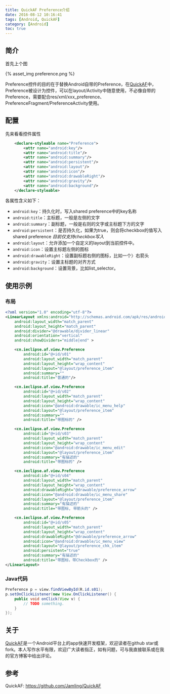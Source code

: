 ```yaml
---
title: QuickAF Preference介绍
date: 2016-08-12 10:16:41
tags: [Android, QuickAF]
category: [Android]
toc: true
---
```


## 简介

首先上个图

{% asset_img preference.png %}

Preference控件的目的在于替换Android自带的Preference，在[QuickAF]中，Preference被设计为控件，可以在layout/Activity中随意使用，不必像自带的Preference，需要配合res/xml/xxx_preference、PreferenceFragment/PreferenceActivity使用。

<!-- more -->

## 配置
先来看看控件属性
``` xml
    <declare-styleable name="Preference">
        <attr name="android:key"/>
        <attr name="android:title"/>
        <attr name="android:summary"/>
        <attr name="android:persistent"/>
        <attr name="android:layout"/>
        <attr name="android:icon"/>
        <attr name="android:drawableRight"/>
        <attr name="android:gravity"/>
        <attr name="android:background"/>
    </declare-styleable>

```

各属性含义如下：

- `android:key`：持久化时，写入shared preference中的key名称
- `android:title`：主标题，一般是左侧的文字
- `android:summary`：副标题，一般是右则的文字或主标题下方的文字
- `android:persistent`：是否持久化，如果为true，则会将checkbox的值写入shared preference
*目前仅支持checkbox写入*
- `android:layout`：允许添加一个自定义的layout到当前控件中。
- `android:icon`：设置主标题左侧的图标
- `android:drawableRight`：设置副标题右侧的图标，比如一个〉右箭头
- `android:gravity`：设置主标题的对齐方式
- `android:background`：设置背景，比如list_selector。

## 使用示例

### 布局

```xml sample_activity_preference.xml https://github.com/Jamling/QuickAF/blob/master/sample/src/main/res/layout/sample_activity_preference.xml
<?xml version="1.0" encoding="utf-8"?>
<LinearLayout xmlns:android="http://schemas.android.com/apk/res/android"
    android:layout_width="match_parent"
    android:layout_height="match_parent"
    android:divider="@drawable/divider_linear"
    android:orientation="vertical"
    android:showDividers="middle|end" >

    <cn.ieclipse.af.view.Preference
        android:id="@+id/s01"
        android:layout_width="match_parent"
        android:layout_height="wrap_content"
        android:layout="@layout/preference_item"
        android:summary=""
        android:title="普通的"/>

    <cn.ieclipse.af.view.Preference
        android:id="@+id/s02"
        android:layout_width="match_parent"
        android:layout_height="wrap_content"
        android:icon="@android:drawable/ic_menu_help"
        android:layout="@layout/preference_item"
        android:summary=""
        android:title="带图标的" />

    <cn.ieclipse.af.view.Preference
        android:id="@+id/s03"
        android:layout_width="match_parent"
        android:layout_height="wrap_content"
        android:icon="@android:drawable/ic_menu_edit"
        android:layout="@layout/preference_item"
        android:summary="有描述的"
        android:title="带图标的" />

    <cn.ieclipse.af.view.Preference
        android:id="@+id/s04"
        android:layout_width="match_parent"
        android:layout_height="wrap_content"
        android:drawableRight="@drawable/preference_arrow"
        android:icon="@android:drawable/ic_menu_share"
        android:layout="@layout/preference_item"
        android:summary="有描述的"
        android:title="带图标, 带箭头的" />

    <cn.ieclipse.af.view.Preference
        android:id="@+id/s05"
        android:layout_width="match_parent"
        android:layout_height="wrap_content"
        android:drawableRight="@drawable/preference_arrow"
        android:icon="@android:drawable/ic_menu_view"
        android:layout="@layout/preference_chk_item"
        android:persistent="true"
        android:summary="有描述的"
        android:title="带图标，带Checkbox的" />
</LinearLayout>
```

### Java代码

```java
Preference p = view.findViewById(R.id.s01);
p.setOnClickListener(new View.OnClickListener() {
    public void onClick(View v) {
        // TODO something.
    }
});
```

## 关于

[QuickAF]是一个Android平台上的app快速开发框架，欢迎读者在github star或fork。本人写作水平有限，欢迎广大读者指正，如有问题，可与我直接联系或在我的官方博客中给出评论。

## 参考
QuickAF: https://github.com/Jamling/QuickAF

[QuickAF]: https://github.com/Jamling/QuickAF
